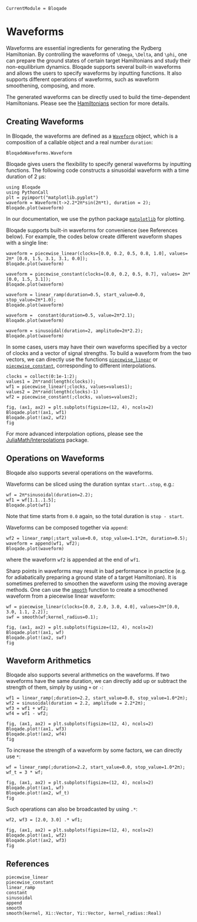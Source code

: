 ```@meta
CurrentModule = Bloqade
```

# Waveforms

Waveforms are essential ingredients for generating the Rydberg Hamiltonian. By controlling the waveforms of ``\Omega``, ``\Delta``, and ``\phi``, one can prepare the ground states of certain target Hamiltonians and study their non-equilibrium dynamics. 
Bloqade supports several built-in waveforms and allows the users to specify waveforms by inputting functions. It also supports different operations of waveforms, such as waveform smoothening, composing, and more.

The generated waveforms can be directly used to build the time-dependent Hamiltonians. Please see the [Hamiltonians](@ref) section for more details.

## Creating Waveforms

In Bloqade, the waveforms are defined as a [`Waveform`](@ref) object,
which is a composition of a callable object and a real number `duration`:

```@docs
BloqadeWaveforms.Waveform
```

Bloqade gives users the flexibility to specify general waveforms by inputting functions. The following code constructs a sinusoidal waveform with a time duration of 2 μs:

```@example waveform
using Bloqade
using PythonCall
plt = pyimport("matplotlib.pyplot")
waveform = Waveform(t->2.2*2π*sin(2π*t), duration = 2);
Bloqade.plot(waveform)
```
In our documentation, we use the
python package [`matplotlib`](https://matplotlib.org) for plotting.

Bloqade supports built-in waveforms for convenience (see References below). 
For example, the codes below create different waveform shapes with a single line:

```@example waveform
waveform = piecewise_linear(clocks=[0.0, 0.2, 0.5, 0.8, 1.0], values= 2π* [0.0, 1.5, 3.1, 3.1, 0.0]); 
Bloqade.plot(waveform)
```

```@example waveform
waveform = piecewise_constant(clocks=[0.0, 0.2, 0.5, 0.7], values= 2π*[0.0, 1.5, 3.1]);
Bloqade.plot(waveform)
```

```@example waveform
waveform = linear_ramp(duration=0.5, start_value=0.0, stop_value=2π*1.0);
Bloqade.plot(waveform)
```

```@example waveform
waveform =  constant(duration=0.5, value=2π*2.1);
Bloqade.plot(waveform)
```

```@example waveform
waveform = sinusoidal(duration=2, amplitude=2π*2.2); 
Bloqade.plot(waveform)
```

In some cases, users may have their own waveforms specified by a vector of clocks and a vector of signal strengths. To build a waveform from the two vectors, we can directly use the functions [`piecewise_linear`](@ref) or [`piecewise_constant`](@ref), corresponding to different interpolations. 

```@example waveform
clocks = collect(0:1e-1:2);
values1 = 2π*rand(length(clocks));
wf1 = piecewise_linear(;clocks, values=values1); 
values2 = 2π*rand(length(clocks)-1)
wf2 = piecewise_constant(;clocks, values=values2); 

fig, (ax1, ax2) = plt.subplots(figsize=(12, 4), ncols=2)
Bloqade.plot!(ax1, wf1)
Bloqade.plot!(ax2, wf2)
fig
```

For more advanced interpolation options, please see the [JuliaMath/Interpolations](http://juliamath.github.io/Interpolations.jl/latest/) package.

## Operations on Waveforms

Bloqade also supports several operations on the waveforms. 

Waveforms can be sliced using the duration syntax `start..stop`, e.g.:

```@example waveform
wf = 2π*sinusoidal(duration=2.2);
wf1 = wf[1.1..1.5];
Bloqade.plot(wf1)
```
Note that time starts from `0.0` again, so the total duration is `stop - start`.

Waveforms can be composed together via `append`:

```@example waveform
wf2 = linear_ramp(;start_value=0.0, stop_value=1.1*2π, duration=0.5);
waveform = append(wf1, wf2); 
Bloqade.plot(waveform)
```

where the waveform `wf2` is appended at the end of `wf1`. 

Sharp points in waveforms may result in bad performance in practice (e.g. for adiabatically preparing a ground state of a target Hamiltonian).
It is sometimes preferred to smoothen the waveform using
the moving average methods. One can use the [`smooth`](@ref)
function to create a smoothened waveform from a piecewise linear
waveform:

```@example waveform
wf = piecewise_linear(clocks=[0.0, 2.0, 3.0, 4.0], values=2π*[0.0, 3.0, 1.1, 2.2]);
swf = smooth(wf;kernel_radius=0.1);

fig, (ax1, ax2) = plt.subplots(figsize=(12, 4), ncols=2)
Bloqade.plot!(ax1, wf)
Bloqade.plot!(ax2, swf)
fig
```

## Waveform Arithmetics

Bloqade also supports several arithmetics on the waveforms. If two waveforms have the same duration, we can directly add up or subtract the strength of them, simply by using `+` or `-`: 

```@example waveform
wf1 = linear_ramp(;duration=2.2, start_value=0.0, stop_value=1.0*2π);
wf2 = sinusoidal(duration = 2.2, amplitude = 2.2*2π);
wf3 = wf1 + wf2; 
wf4 = wf1 - wf2;

fig, (ax1, ax2) = plt.subplots(figsize=(12, 4), ncols=2)
Bloqade.plot!(ax1, wf3)
Bloqade.plot!(ax2, wf4)
fig

```

To increase the strength of a waveform by some factors, we can directly use `*`:

```@example waveform
wf = linear_ramp(;duration=2.2, start_value=0.0, stop_value=1.0*2π);
wf_t = 3 * wf;

fig, (ax1, ax2) = plt.subplots(figsize=(12, 4), ncols=2)
Bloqade.plot!(ax1, wf)
Bloqade.plot!(ax2, wf_t)
fig

```

Such operations can also be broadcasted by using `.*`:
```@example waveform
wf2, wf3 = [2.0, 3.0] .* wf1; 

fig, (ax1, ax2) = plt.subplots(figsize=(12, 4), ncols=2)
Bloqade.plot!(ax1, wf2)
Bloqade.plot!(ax2, wf3)
fig
```


## References


```@docs
piecewise_linear
piecewise_constant
linear_ramp
constant
sinusoidal
append
smooth
smooth(kernel, Xi::Vector, Yi::Vector, kernel_radius::Real)
```
